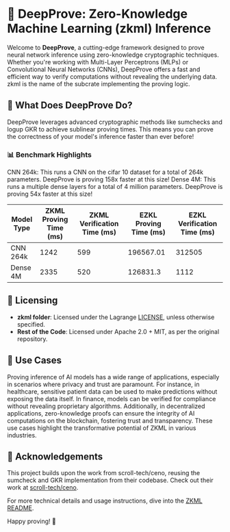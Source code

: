 # 🚀 DeepProve: Zero-Knowledge Machine Learning (zkml) Inference

Welcome to **DeepProve**, a cutting-edge framework designed to prove neural network inference using zero-knowledge cryptographic techniques. Whether you're working with Multi-Layer Perceptrons (MLPs) or Convolutional Neural Networks (CNNs), DeepProve offers a fast and efficient way to verify computations without revealing the underlying data.
zkml is the name of the subcrate implementing the proving logic.

## 🤔 What Does DeepProve Do?

DeepProve leverages advanced cryptographic methods like sumchecks and logup GKR to achieve sublinear proving times. This means you can prove the correctness of your model's inference faster than ever before!

### 📊 Benchmark Highlights

CNN 264k: This runs a CNN on the cifar 10 dataset for a total of 264k parameters. DeepProve is proving 158x faster at this size!
Dense 4M: This runs a multiple dense layers for a total of 4 million parameters. DeepProve is proving 54x faster at this size!

| Model Type | ZKML Proving Time (ms) | ZKML Verification Time (ms) | EZKL Proving Time (ms) | EZKL Verification Time (ms) |
|------------|------------------------|-----------------------------|------------------------|-----------------------------|
| CNN 264k   | 1242                   | 599                         | 196567.01              | 312505                      |
| Dense 4M   | 2335                   | 520                         | 126831.3               | 1112                        |



## 📜 Licensing

- **zkml folder**: Licensed under the Lagrange [LICENSE](https://github.com/Lagrange-Labs/deep-prove/blob/master/zkml/LICENSE), unless otherwise specified.
- **Rest of the Code**: Licensed under Apache 2.0 + MIT, as per the original repository.

## 🌟 Use Cases

Proving inference of AI models has a wide range of applications, especially in scenarios where privacy and trust are paramount. For instance, in healthcare, sensitive patient data can be used to make predictions without exposing the data itself. In finance, models can be verified for compliance without revealing proprietary algorithms. Additionally, in decentralized applications, zero-knowledge proofs can ensure the integrity of AI computations on the blockchain, fostering trust and transparency. These use cases highlight the transformative potential of ZKML in various industries.

## 🙏 Acknowledgements

This project builds upon the work from scroll-tech/ceno, reusing the sumcheck and GKR implementation from their codebase. Check out their work at [scroll-tech/ceno](https://github.com/scroll-tech/ceno).

For more technical details and usage instructions, dive into the [ZKML README](zkml/README.md).

Happy proving! 🎉
